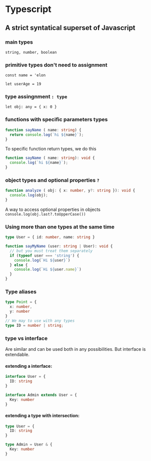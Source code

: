 # Typescript
## A strict syntatical superset of Javascript

### main types
  `string, number, boolean`


### primitive types don't need to assignment
`const name = 'elon`

`let userAge = 19`


### type assingnment `: type`
`let obj: any = { x: 0 }`


### functions with specific parameters types
```ts
function sayName ( name: string) {
  return console.log(`hi ${name}`);
}
```
To specific function return types, we do this
```ts
function sayName ( name: string): void {
  console.log(`hi ${name}`);
}
```


### object types and optional properties `?`
```ts
function analyze ( obj: { x: number, y?: string }): void {
  console.log(obj);
}
```
A way to access optional properties in objects
`console.log(obj.last?.toUpperCase())`


### Using more than one types at the same time
```ts
type User = { id: number, name: string }

function sayMyName (user: string | User): void {
  // but you must treat them separately
  if (typeof user === 'string') {
    console.log(`Hi ${user}`)
  } else {
    console.log(`Hi ${user.name}`)
  }
}
```


### Type aliases
```ts
type Point = {
  x: number,
  y: number
}
// We may to use with any types
type ID = number | string;
```


### type vs interface
Are similar and can be used both in any possibilities.
But interface is extendable. 
#### extending a interface: 
```ts
interface User = { 
  ID: string 
}

interface Admin extends User = {
  Key: number
}


```

#### extending a type with intersection: 
```ts
type User = { 
  ID: string 
}

type Admin = User & {
  Key: number
}
```